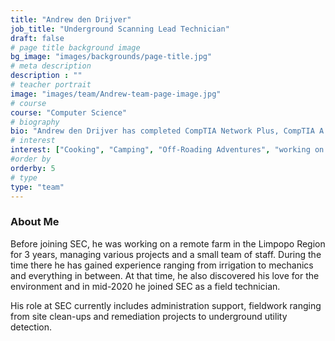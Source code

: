 ```yaml
---
title: "Andrew den Drijver"
job_title: "Underground Scanning Lead Technician"
draft: false
# page title background image
bg_image: "images/backgrounds/page-title.jpg"
# meta description
description : ""
# teacher portrait
image: "images/team/Andrew-team-page-image.jpg"
# course
course: "Computer Science"
# biography
bio: "Andrew den Drijver has completed CompTIA Network Plus, CompTIA A Plus and IC3 Digital Literacy at the National Computer College."
# interest
interest: ["Cooking", "Camping", "Off-Roading Adventures", "working on Electronics"]
#order by
orderby: 5
# type
type: "team"
---
```


### About Me

Before joining SEC, he was working on a remote farm in the Limpopo Region for 3 years, managing various projects and a small team of staff. During the time there he has gained experience ranging from irrigation to mechanics and everything in between. At that time, he also discovered his love for the environment and in mid-2020 he joined SEC as a field technician.

His role at SEC currently includes administration support, fieldwork ranging from site clean-ups and remediation projects to underground utility detection.
